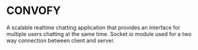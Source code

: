 # CONVOFY
A scalable realtime chatting application that provides an interface for multiple users chatting at the same time.
Socket.io module used for a two way connection between client and server.
